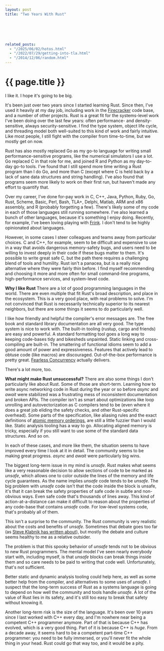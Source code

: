```yaml
---
layout: post
title: "Two Years With Rust"






related_posts:
  - "/2025/06/02/hotos.html"
  - "/2022/07/29/getting-into-tla.html"
  - "/2014/12/06/random.html"
---
```

{{ page.title }}
================

<p class="meta">I like it. I hope it's going to be big.</p>

It's been just over two years since I started learning Rust. Since then, I've used it heavily at my day job, including work in the [Firecracker](https://github.com/firecracker-microvm/firecracker) code base, and a number of other projects. Rust is a great fit for the systems-level work I've been doing over the last few years: often performance- and density-sensitive, always security-sensitive. I find the type system, object life cycle, and threading model both well-suited to this kind of work and fairly intuitive. Like most people, I still fight with the compiler from time-to-time, but we mostly get on now.

Rust has also mostly replaced Go as my go-to language for writing small performance-sensitive programs, like the numerical simulators I use a lot. Go replaced C in that role for me, and joined R and Python as my day-to-day go-to tools. I've found that I still spend more time writing a Rust program than I do Go, and more than C (except where C is held back by a lack of sane data structures and string handling). I've also found that programs seem more likely to work on their first run, but haven't made any effort to quantify that.

Over my career, I've done for-pay work in C, C++, Java, Python, Ruby, Go, Rust, Scheme, Basic, Perl, Bash, TLA+, Delphi, Matlab, ARM and x86 assembly, and R (probably forgetting a few). There's likely some of my code in each of those languages still running somewhere. I've also learned a bunch of other languages, because it's something I enjoy doing. Recently, for example, I've been loving playing with [Frink](https://frinklang.org/). I don't tend to be highly opinionated about languages.

However, in some cases I steer colleagues and teams away from particular choices. C and C++, for example, seem to be difficult and expensive to use in a way that avoids dangerous memory-safety bugs, and users need to be willing to invest deeply in their code if these bugs matter to them. It's possible to write great safe C, but the path there requires a challenging blend of tools and humility. Rust isn't a panacea, but is a really nice alternative where they were fairly thin before. I find myself recommending and choosing it more and more often for small command-line programs, high-performance services, and system-level code.

**Why I like Rust**
There are a lot of good programming languages in the world. There are even multiple that fit Rust's broad description, and place in the ecosystem. This is a very good place, with real problems to solve. I'm not convinced that Rust is necessarily technically superior to its nearest neighbors, but there are some things it seems to do particularly well. 

I like how friendly and helpful the compiler's error messages are. The free book and standard library documentation are all very good. The type system is nice to work with. The built-in tooling (rustup, cargo and friends) are easy and powerful. A standard formatting tool goes a long way to keeping code-bases tidy and bikesheds unpainted. Static linking and cross-compiling are built-in. The smattering of functional idioms seem to add a good amount of power and expressiveness. Features that actively lead to obtuse code (like macros) are discouraged. Out-of-the-box performance is pretty great. [Fearless Concurrency](https://doc.rust-lang.org/book/ch16-00-concurrency.html#fearless-concurrency) actually delivers. 

There's a lot more, too.

**What might make Rust unsuccessful?**
There are also some things I don't particularly like about Rust. Some of those are short-term. Learning how to write async networking code in Rust during the year or so before *async* and *await* were stabilized was a frustrating mess of inconsistent documentation and broken APIs. The compiler isn't as smart about optimizations like loop unrolling and autovectorization as C compilers tend to be (even where it does a great job eliding the safety checks, and other Rust-specific overhead). Some parts of the specification, like aliasing rules and the exact definitions of [atomic memory orderings](https://doc.rust-lang.org/std/sync/atomic/enum.Ordering.html), are still a little fuzzier than I would like. Static analysis tooling has a way to go. Allocating aligned memory is tricky, especially if you still want to use some of the standard data structures. And so on.

In each of these cases, and more like them, the situation seems to have improved every time I look at it in detail. The community seems to be making great progress. *async* and *await* were particularly big wins.

The biggest long-term issue in my mind is *unsafe*. Rust makes what seems like a very reasonable decision to allow sections of code to be marked as *unsafe*, which allows one to color outside the lines of the memory and life cycle guarantees. As the name implies *unsafe* code tends to be *unsafe*. The big problem with *unsafe* code isn't that the code inside the block is unsafe, it's that it can break the safety properties of safe code in subtle and non-obvious ways. Even safe code that's thousands of lines away. This kind of action-at-a-distance can make it difficult to reason about the properties of any code-base that contains *unsafe* code. For low-level systems code, that's probably all of them.

This isn't a surprise to the community. The Rust community is very realistic about the costs and benefits of *unsafe*. Sometimes that debate goes too far (as [Steve Klabnik has written about](https://words.steveklabnik.com/a-sad-day-for-rust)), but mostly the debate and culture seems healthy to me as a relative outsider.

The problem is that this spooky behavior of *unsafe* tends not to be obvious to new Rust programmers. The mental model I've seen nearly everybody start with, including myself, is that *unsafe* blocks can break things inside them and so care needs to be paid to writing that code well. Unfortunately, that's not sufficient.

Better static and dynamic analysis tooling could help here, as well as some better help from the compiler, and alternatives to some uses of *unsafe*. I suspect that the long-term success of Rust as a systems language is going to depend on how well the community and tools handle *unsafe*. A lot of the value of Rust lies in its safety, and it's still too easy to break that safety without knowing it.

Another long-term risk is the size of the language. It's been over 10 years since I last worked with C++ every day, and I'm nowhere near being a competent C++ programmer anymore. Part of that is because C++ has evolved, which is a very good thing. Part of it is because C++ is *huge*. From a decade away, it seems hard to be a competent part-time C++ programmer: you need to be fully immersed, or you'll never fit the whole thing in your head. Rust could go that way too, and it would be a pity.